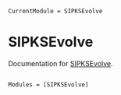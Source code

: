 ```@meta
CurrentModule = SIPKSEvolve
```

# SIPKSEvolve

Documentation for [SIPKSEvolve](https://github.com/dknatan/SIPKSEvolve.jl).

```@index
```

```@autodocs
Modules = [SIPKSEvolve]
```

